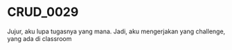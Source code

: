 # CRUD_0029
Jujur, aku lupa tugasnya yang mana. Jadi, aku mengerjakan yang challenge, yang ada di classroom
